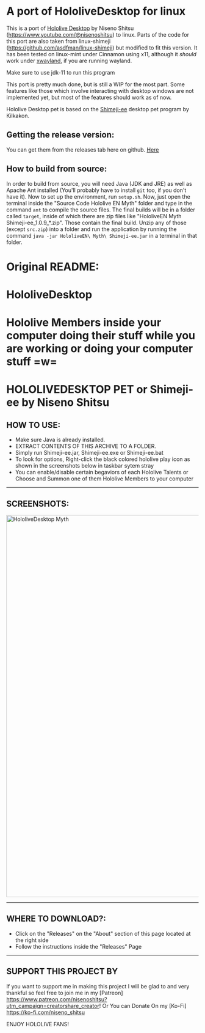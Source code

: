 # A port of HololiveDesktop for linux
This is a port of [Hololive Desktop](https://github.com/NisenoShitsu/HololiveDesktop) by Niseno Shitsu (https://www.youtube.com/@nisenoshitsu) to linux. Parts of the code for this port are also taken from linux-shimeji (https://github.com/asdfman/linux-shimeji) but modified to fit this version.
It has been tested on linux-mint under Cinnamon using x11, although it _should_ work under [xwayland](https://www.linuxfromscratch.org/blfs/view/git/x/xwayland.html), if you are running wayland.

Make sure to use jdk-11 to run this program

This port is pretty much done, but is still a WIP for the most part. Some features like those which involve interacting with desktop windows are not implemented yet, but most of the features should work as of now.

Hololive Desktop pet is based on the [Shimeji-ee](https://kilkakon.com/shimeji) desktop pet program by Kilkakon.

## Getting the release version:
You can get them from the releases tab here on github. [Here](https://github.com/UncertainProd/HololiveDesktop-linux/releases)

## How to build from source:
In order to build from source, you will need Java (JDK and JRE) as well as Apache Ant installed (You'll probably have to install `git` too, if you don't have it). Now to set up the environment, run `setup.sh`. Now, just open the terminal inside the "Source Code Hololive EN Myth" folder and type in the command `ant` to compile the source files. The final builds will be in a folder called `target`, inside of which there are zip files like "HololiveEN Myth Shimeji-ee_1.0.9_*.zip". Those contain the final build. Unzip any of those (except `src.zip`) into a folder and run the application by running the command `java -jar HololiveEN\ Myth\ Shimeji-ee.jar` in a terminal in that folder.

# Original README:

# HololiveDesktop
Hololive Members inside your computer doing their stuff while you are working or doing your computer stuff =w=
==============================================
HOLOLIVEDESKTOP PET or Shimeji-ee by Niseno Shitsu
==============================================

HOW TO USE:
-----------------------------------
- Make sure Java is already installed.
- EXTRACT CONTENTS OF THIS ARCHIVE TO A FOLDER.
- Simply run Shimeji-ee.jar, Shimeji-ee.exe or Shimeji-ee.bat
- To look for options, Right-click the black colored hololive play icon as shown in the screenshots below in taskbar sytem stray
- You can enable/disable certain begaviors of each Hololive Talents or Choose and Summon one of them Hololive Members to your computer

-----------------------------------
SCREENSHOTS:
-----------------------------------
<img src="https://i.imgur.com/gkfcNGY.png" alt="HololiveDesktop Myth" width="1000">

-----------------------------------
WHERE TO DOWNLOAD?:
-----------------------------------
- Click on the "Releases" on the "About" section of this page located at the right side 
- Follow the instructions inside the "Releases" Page

-----------------------------------
SUPPORT THIS PROJECT BY
-----------------------------------
If you want to support me in making this project I will be glad to and very thankful so feel free to join me in my [Patreon] https://www.patreon.com/nisenoshitsu?utm_campaign=creatorshare_creator!
Or You can Donate On my [Ko-Fi] https://ko-fi.com/niseno_shitsu

ENJOY HOLOLIVE FANS!
